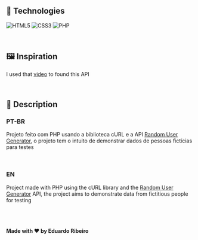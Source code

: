 ## 🧪 Technologies
![HTML5](https://img.shields.io/badge/html5-%23E34F26.svg?style=for-the-badge&logo=html5&logoColor=white)
![CSS3](https://img.shields.io/badge/css3-%231572B6.svg?style=for-the-badge&logo=css3&logoColor=white)
![PHP](https://img.shields.io/badge/php-%23777BB4.svg?style=for-the-badge&logo=php&logoColor=white)

<br>

## 🖼️ Inspiration

I used that [video](https://www.youtube.com/watch?v=RKYCRsa5WRM&ab_channel=WDEV) to found this API

<br>

## 📜 Description

### PT-BR
Projeto feito com PHP usando a biblioteca cURL e a API [Random User Generator](https://randomuser.me/), o projeto tem o intuito de demonstrar dados de pessoas fictícias para testes

<br>

### EN
Project made with PHP using the cURL library and the [Random User Generator](https://randomuser.me/) API, the project aims to demonstrate data from fictitious people for testing

<br><br><br>
**Made with ❤️ by Eduardo Ribeiro**